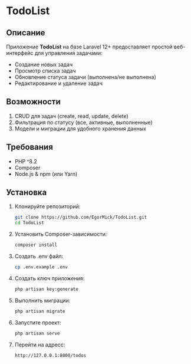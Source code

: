 # TodoList

## Описание

Приложение **TodoList** на базе Laravel 12+ предоставляет простой веб-интерфейс для управления задачами:

- Создание новых задач
- Просмотр списка задач
- Обновление статуса задачи (выполнена/не выполнена)
- Редактирование и удаление задач

## Возможности

1. CRUD для задач (create, read, update, delete)
2. Фильтрация по статусу (все, активные, выполненные)
3. Модели и миграции для удобного хранения данных

## Требования

- PHP ^8.2
- Composer
- Node.js & npm (или Yarn)

## Установка

1. Клонируйте репозиторий:

   ```bash
   git clone https://github.com/EgorMick/TodoList.git
   cd TodoList
   ```
2. Установить Composer-зависимости:
   ```bash
   composer install
   ```
3. Создать .env файл:
    ```bash
    cp .env.example .env
    ```
4. Создать ключ приложения:
   ```bash
   php artisan key:generate
   ```
5. Выполнить миграции:
   ```bash
   php artisan migrate
   ```
6. Запустите проект:
   ```bash
   php artisan serve
   ```
7. Перейти на адресс:
   ```bash
   http://127.0.0.1:8000/todos
   ```
